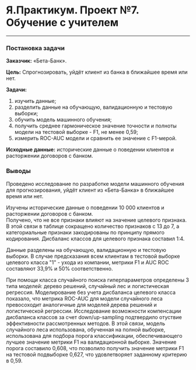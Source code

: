 # Я.Практикум. Проект №7. Обучение с учителем

***

### Постановка задачи

**Заказчик:** «Бета-Банк».

**Цель:** Спрогнозировать, уйдёт клиент из банка в ближайшее время или нет. 

**Задачи:** 
1. изучить данные;
1. разделить данные на обучающую, валидационную и тестовую выборки;
1. обучить модель машинного обучения;
1. получить среднее гармоническое значение точности и полноты модели на тестовой выборке - F1, не менее 0,59;
1. измерить ROC-AUC модели и сравнить ее значение с F1-мерой.

**Исходные данные:** исторические данные о поведении клиентов и расторжении договоров с банком. 

### Выводы

Проведено исследование по разработке модели машинного обучения для прогнозирования, уйдёт клиент из «Бета-Банка» в ближайшее время или нет.

Изучены исторические данные о поведении 10 000 клиентов и расторжении договоров с банком.  
Получено, что не все признаки влияют на значение целевого признака.
В этой связи в таблице сокращено количество признаков с 13 до 7, а категориальные признаки закодированы по принципу прямого кодирования.
Дисбаланс классов для целевого признака составил 1:4. 

Данные разделены на обучающую, валидационную и тестовую выборки.
В случае предсказания всем клиентам в тестовой выборке целевого класса "1" - ухода из компании, метрики F1 и AUC ROC составляют 33,9% и 50% соответственно. 

При помощи класса случайного поиска гиперпараметров определены 3 типа моделей: дерево решений, случайный лес и логистическая регрессия. 
Моделирование без учета дисбаланса целевого класса показало, что метрика ROC-AUC для модели случайного леса превосоходит аналогичные для моделей дерева решений и логистической регрессии. 
Исследование возможности компенсации дисбаланса классов за счет down/up-sampling подтвердило отуствие эффективности рассмотренных методов.
В этой связи, модель случайного леса использована, обученная на полной выборке, использована для подбора порога классификации, обеспечивающего лучшее значение метрики F1 на валидационной выборке.
Значение порога составило 0,608, что позволило получить значение метрики F1 на тестовой подвыборке 0,627, что удовлетворяет заданному критерию в 0,59.
